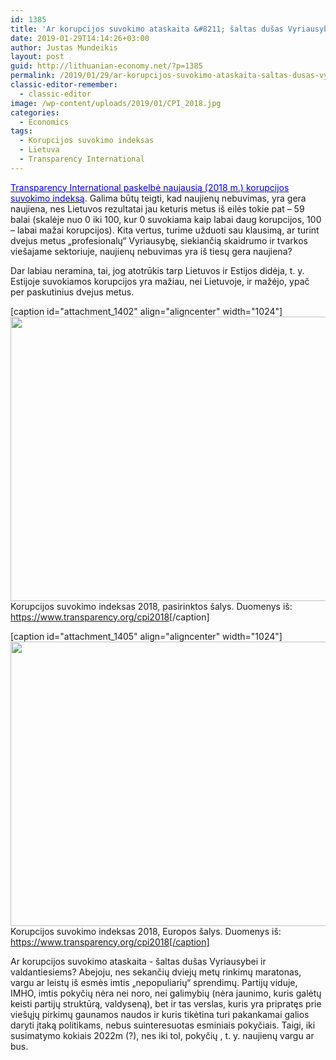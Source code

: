 ```yaml
---
id: 1385
title: 'Ar korupcijos suvokimo ataskaita &#8211; šaltas dušas Vyriausybei ir valdantiesiems?'
date: 2019-01-29T14:14:26+03:00
author: Justas Mundeikis
layout: post
guid: http://lithuanian-economy.net/?p=1385
permalink: /2019/01/29/ar-korupcijos-suvokimo-ataskaita-saltas-dusas-vyriausybei-ir-valdantiesiems/
classic-editor-remember:
  - classic-editor
image: /wp-content/uploads/2019/01/CPI_2018.jpg
categories:
  - Economics
tags:
  - Korupcijos suvokimo indeksas
  - Lietuva
  - Transparency International
---
```

<a href="https://www.transparency.org/cpi2018" target="_blank" rel="noopener"><span style="color: #0000ff;">Transparency International paskelbė naujausią (2018 m.) korupcijos suvokimo indeksą</span></a>. Galima būtų teigti, kad naujienų nebuvimas, yra gera naujiena, nes Lietuvos rezultatai jau keturis metus iš eilės tokie pat – 59 balai (skalėje nuo 0 iki 100, kur 0 suvokiama kaip labai daug korupcijos, 100 – labai mažai korupcijos). Kita vertus, turime užduoti sau klausimą, ar turint dvejus metus „profesionalų“ Vyriausybę, siekiančią skaidrumo ir tvarkos viešajame sektoriuje, naujienų nebuvimas yra iš tiesų gera naujiena?

<!--more-->Dar labiau neramina, tai, jog atotrūkis tarp Lietuvos ir Estijos didėja, t. y. Estijoje suvokiamos korupcijos yra mažiau, nei Lietuvoje, ir mažėjo, ypač per paskutinius dvejus metus.

[caption id="attachment_1402" align="aligncenter" width="1024"]<a href="http://lithuanian-economy.net/wp-content/uploads/2019/01/KPI_baltijos_2018.jpeg"><img class="size-full wp-image-1402" src="http://lithuanian-economy.net/wp-content/uploads/2019/01/KPI_baltijos_2018.jpeg" alt="" width="1024" height="455" /></a> Korupcijos suvokimo indeksas 2018, pasirinktos šalys. Duomenys iš: <a href="https://www.transparency.org/cpi2018" target="_blank" rel="noopener"><span style="color: #0000ff;">https://www.transparency.org/cpi2018</span></a>[/caption]

[caption id="attachment_1405" align="aligncenter" width="1024"]<a href="http://lithuanian-economy.net/wp-content/uploads/2019/01/KPI_EU_2018-1.jpeg" target="_blank" rel="noopener"><img class="wp-image-1405 size-full" src="http://lithuanian-economy.net/wp-content/uploads/2019/01/KPI_EU_2018-1.jpeg" alt="" width="1024" height="455" /></a> Korupcijos suvokimo indeksas 2018, Europos šalys. Duomenys iš: https://www.transparency.org/cpi2018[/caption]

Ar korupcijos suvokimo ataskaita - šaltas dušas Vyriausybei ir valdantiesiems? Abejoju, nes sekančių dviejų metų rinkimų maratonas, vargu ar leistų iš esmės imtis „nepopuliarių“ sprendimų. Partijų viduje, IMHO, imtis pokyčių nėra nei noro, nei galimybių (nėra jaunimo, kuris galėtų keisti partijų struktūrą, valdyseną), bet ir tas verslas, kuris yra pripratęs prie viešųjų pirkimų gaunamos naudos ir kuris tikėtina turi pakankamai galios daryti įtaką politikams, nebus suinteresuotas esminiais pokyčiais.
Taigi, iki susimatymo kokiais 2022m (?), nes iki tol, pokyčių , t. y. naujienų vargu ar bus.
